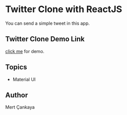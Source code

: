 # Twitter Clone with ReactJS

You can send a simple tweet in this app.

## Twitter Clone Demo Link

<a href="https://twitter-clone-1bd6b.web.app/">click me</a> for demo.

## Topics

- Material UI

## Author

Mert Çankaya
